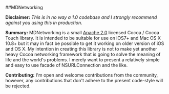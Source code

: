 ##MDNetworking

**Disclaimer:** *This is in no way a 1.0 codebase and I strongly recommend against you using this in production.*

**Summary:** MDNetworking is a small [Apache 2.0](http://apache.org/licenses/LICENSE-2.0.html) licensed Cocoa  / Cocoa Touch library. It is intended to be suitable for use on iOS7+ and Mac OS X 10.8+ but it may in fact be possible to get it working on older version of iOS and OS X. My intention in creating this library is not to make yet another heavy Cocoa networking framework that is going to solve the meaning of life and the world's problems. I merely want to present a relatively simple and easy to use facade of NSURLConnection and the like.  

**Contributing:** I'm open and welcome contributions from the community, however, any contributions that don't adhere to the present code-style will be rejected. 
